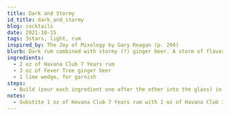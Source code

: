 ```yaml
---
title: Dark and Stormy
id_title: dark_and_stormy
blog: cocktails
date: 2021-10-15
tags: 3stars, light, rum
inspired_by: The Joy of Mixology by Gary Reagan (p. 204)
blurb: Dark rum combined with stormy (?) ginger beer. A storm of flavors... In your mouth.
ingredients:
  - 2 oz of Havana Club 7 Years rum
  - 3 oz of Fever Tree ginger beer
  - 1 lime wedge, for garnish
steps:
  - Build (pour each ingredient one after the other into the glass) in an ice-filled highball glass. Add the garnish.
notes:
  - Substite 1 oz of Havana Club 7 Years rum with 1 oz of Havana Club 3 Years rum for a _Light and Stormy_ (I haven't tried this yet but I plan to).
---
```

